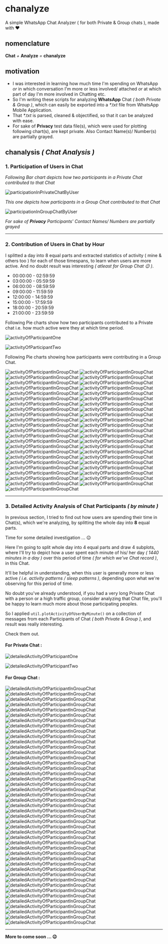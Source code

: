 # chanalyze
A simple WhatsApp Chat Analyzer ( for both Private &amp; Group chats ), made with :heart:
## nomenclature
**Chat** _+_ **Analyze** _=_ **chanalyze**
## motivation
- I was interested in learning how much time I'm spending on WhatsApp _or_ in which conversation I'm more or less involved/ attached _or_ at which part of day I'm more involved in Chatting etc.
- So I'm writing these scripts for analyzing **WhatsApp** Chat _( both Private & Group )_, which can easily be exported into a _*.txt_ file from WhatsApp Mobile Application.
- That _*.txt_ is parsed, cleaned & objectified, so that it can be analyzed with ease.
- For sake of **Privacy** test data file(s), which were used for plotting following chart(s), are kept private. Also Contact Name(s)/ Number(s) are partially grayed.
## chanalysis _( Chat Analysis )_
### 1. Participation of Users in Chat
_Following Bar chart depicts how two participants in a Private Chat contributed to that Chat_

![participationInPrivateChatByUser](plots/participationInPrivateChatByUser.png)

_This one depicts how participants in a Group Chat contributed to that Chat_

![participationInGroupChatByUser](plots/participationInGroupChatByUser.png)

_For sake of **Privacy** Participants' Contact Names/ Numbers are partially grayed_

---

### 2. Contribution of Users in Chat by Hour
I splitted a day into 8 equal parts and extracted statistics of activity ( mine & others too ) for each of those timespans, to learn when users are more active. And no doubt result was interesting _( atleast for Group Chat :wink: )_.

- 00:00:00 - 02:59:59
- 03:00:00 - 05:59:59
- 06:00:00 - 08:59:59
- 09:00:00 - 11:59:59
- 12:00:00 - 14:59:59
- 15:00:00 - 17:59:59
- 18:00:00 - 20:59:59
- 21:00:00 - 23:59:59

Following Pie charts show how two participants contributed to a Private chat i.e. how much active were they at which time period.

![activityOfParticipantOne](plots/contributionInPrivateChatOf*******oyByHour.png)

![activityOfParticipantTwo](plots/contributionInPrivateChatOf******************atty_\)ByHour.png)

Following Pie charts showing how participants were contributing in a Group Chat.

![activityOfParticipantInGroupChat](plots/contributionInGroupChatOf************SS\)ByHour.png)
![activityOfParticipantInGroupChat](plots/contributionInGroupChatOf************597ByHour.png)
![activityOfParticipantInGroupChat](plots/contributionInGroupChatOf************377ByHour.png)
![activityOfParticipantInGroupChat](plots/contributionInGroupChatOf************965ByHour.png)
![activityOfParticipantInGroupChat](plots/contributionInGroupChatOf************316ByHour.png)
![activityOfParticipantInGroupChat](plots/contributionInGroupChatOf************895ByHour.png)
![activityOfParticipantInGroupChat](plots/contributionInGroupChatOf************494ByHour.png)
![activityOfParticipantInGroupChat](plots/contributionInGroupChatOf************013ByHour.png)
![activityOfParticipantInGroupChat](plots/contributionInGroupChatOf*************CSS\)ByHour.png)
![activityOfParticipantInGroupChat](plots/contributionInGroupChatOf**********749ByHour.png)
![activityOfParticipantInGroupChat](plots/contributionInGroupChatOf************858ByHour.png)
![activityOfParticipantInGroupChat](plots/contributionInGroupChatOf*********SS\)ByHour.png)
![activityOfParticipantInGroupChat](plots/contributionInGroupChatOf************537ByHour.png)
![activityOfParticipantInGroupChat](plots/contributionInGroupChatOf************334ByHour.png)
![activityOfParticipantInGroupChat](plots/contributionInGroupChatOf************422ByHour.png)
![activityOfParticipantInGroupChat](plots/contributionInGroupChatOf************058ByHour.png)
![activityOfParticipantInGroupChat](plots/contributionInGroupChatOf*************8347ByHour.png)
![activityOfParticipantInGroupChat](plots/contributionInGroupChatOf************456ByHour.png)
![activityOfParticipantInGroupChat](plots/contributionInGroupChatOf************4775ByHour.png)
![activityOfParticipantInGroupChat](plots/contributionInGroupChatOf************181ByHour.png)
![activityOfParticipantInGroupChat](plots/contributionInGroupChatOf************691ByHour.png)
![activityOfParticipantInGroupChat](plots/contributionInGroupChatOf************459ByHour.png)
![activityOfParticipantInGroupChat](plots/contributionInGroupChatOf************093ByHour.png)
![activityOfParticipantInGroupChat](plots/contributionInGroupChatOf************979ByHour.png)
![activityOfParticipantInGroupChat](plots/contributionInGroupChatOf************697ByHour.png)
![activityOfParticipantInGroupChat](plots/contributionInGroupChatOf************183ByHour.png)
![activityOfParticipantInGroupChat](plots/contributionInGroupChatOf************502ByHour.png)
![activityOfParticipantInGroupChat](plots/contributionInGroupChatOf************606ByHour.png)
![activityOfParticipantInGroupChat](plots/contributionInGroupChatOf*******oyByHour.png)
![activityOfParticipantInGroupChat](plots/contributionInGroupChatOf************849ByHour.png)
![activityOfParticipantInGroupChat](plots/contributionInGroupChatOf************116ByHour.png)
![activityOfParticipantInGroupChat](plots/contributionInGroupChatOf************CSS\)ByHour.png)
![activityOfParticipantInGroupChat](plots/contributionInGroupChatOf************421ByHour.png)
![activityOfParticipantInGroupChat](plots/contributionInGroupChatOf************848ByHour.png)
![activityOfParticipantInGroupChat](plots/contributionInGroupChatOf************963ByHour.png)
![activityOfParticipantInGroupChat](plots/contributionInGroupChatOf************2_78ByHour.png)
![activityOfParticipantInGroupChat](plots/contributionInGroupChatOf************051ByHour.png)
![activityOfParticipantInGroupChat](plots/contributionInGroupChatOf*********S\)ByHour.png)
![activityOfParticipantInGroupChat](plots/contributionInGroupChatOf************454ByHour.png)
![activityOfParticipantInGroupChat](plots/contributionInGroupChatOf************877ByHour.png)
![activityOfParticipantInGroupChat](plots/contributionInGroupChatOf************592ByHour.png)
![activityOfParticipantInGroupChat](plots/contributionInGroupChatOf************203ByHour.png)
![activityOfParticipantInGroupChat](plots/contributionInGroupChatOf************425ByHour.png)
![activityOfParticipantInGroupChat](plots/contributionInGroupChatOf************382ByHour.png)
![activityOfParticipantInGroupChat](plots/contributionInGroupChatOf************669ByHour.png)

---

### 3. Detailed Activity Analysis of Chat Participants _( by minute )_
In previous section, I tried to find out how users are spending their time in Chat(s), which we're analyzing, by splitting the whole day into **8** equal parts.

Time for some detailed investigation ... :wink:

Here I'm going to split whole day into 4 equal parts and draw 4 subplots, where I'll try to depict how a user spent each minute of his/ her day _( 1440 minutes in a day )_ over this period of time _( for which we've Chat record )_, in this Chat.

It'll be helpful in understanding, when this user is generally more or less active _( i.e. activity patterns / sleep patterns )_, depending upon what we're observing for this period of time.

No doubt you've already understood, if you had a very long Private Chat with a person or a high traffic group, consider analyzing that Chat file, you'll be happy to learn much more about those participating peoples.

So I applied `util.plotActivityOfUserByMinute()` on a collection of messages from each Participants of Chat _( both Private & Group )_, and result was really interesting.

Check them out.

#### For Private Chat :

![detailedActivityOfParticipantOne](plots/detailedActivityOf*******oyInPrivateChatByMinute.svg)

![detailedActivityOfParticipantTwo](plots/detailedActivityOf******************atty_\)InPrivateChatByMinute.svg)

#### For Group Chat :

![detailedActivityOfParticipantInGroupChat](plots/detailedActivityOf************SS\)InGroupChatByMinute.svg)
![detailedActivityOfParticipantInGroupChat](plots/detailedActivityOf************597InGroupChatByMinute.svg)
![detailedActivityOfParticipantInGroupChat](plots/detailedActivityOf************377InGroupChatByMinute.svg)
![detailedActivityOfParticipantInGroupChat](plots/detailedActivityOf************965InGroupChatByMinute.svg)
![detailedActivityOfParticipantInGroupChat](plots/detailedActivityOf************316InGroupChatByMinute.svg)
![detailedActivityOfParticipantInGroupChat](plots/detailedActivityOf************895InGroupChatByMinute.svg)
![detailedActivityOfParticipantInGroupChat](plots/detailedActivityOf************494InGroupChatByMinute.svg)
![detailedActivityOfParticipantInGroupChat](plots/detailedActivityOf************013InGroupChatByMinute.svg)
![detailedActivityOfParticipantInGroupChat](plots/detailedActivityOf*************CSS\)InGroupChatByMinute.svg)
![detailedActivityOfParticipantInGroupChat](plots/detailedActivityOf**********749InGroupChatByMinute.svg)
![detailedActivityOfParticipantInGroupChat](plots/detailedActivityOf************858InGroupChatByMinute.svg)
![detailedActivityOfParticipantInGroupChat](plots/detailedActivityOf*********SS\)InGroupChatByMinute.svg)
![detailedActivityOfParticipantInGroupChat](plots/detailedActivityOf************537InGroupChatByMinute.svg)
![detailedActivityOfParticipantInGroupChat](plots/detailedActivityOf************334InGroupChatByMinute.svg)
![detailedActivityOfParticipantInGroupChat](plots/detailedActivityOf************422InGroupChatByMinute.svg)
![detailedActivityOfParticipantInGroupChat](plots/detailedActivityOf************058InGroupChatByMinute.svg)
![detailedActivityOfParticipantInGroupChat](plots/detailedActivityOf*************8347InGroupChatByMinute.svg)
![detailedActivityOfParticipantInGroupChat](plots/detailedActivityOf************456InGroupChatByMinute.svg)
![detailedActivityOfParticipantInGroupChat](plots/detailedActivityOf************4775InGroupChatByMinute.svg)
![detailedActivityOfParticipantInGroupChat](plots/detailedActivityOf************181InGroupChatByMinute.svg)
![detailedActivityOfParticipantInGroupChat](plots/detailedActivityOf************691InGroupChatByMinute.svg)
![detailedActivityOfParticipantInGroupChat](plots/detailedActivityOf************459InGroupChatByMinute.svg)
![detailedActivityOfParticipantInGroupChat](plots/detailedActivityOf************093InGroupChatByMinute.svg)
![detailedActivityOfParticipantInGroupChat](plots/detailedActivityOf************979InGroupChatByMinute.svg)
![detailedActivityOfParticipantInGroupChat](plots/detailedActivityOf************697InGroupChatByMinute.svg)
![detailedActivityOfParticipantInGroupChat](plots/detailedActivityOf************183InGroupChatByMinute.svg)
![detailedActivityOfParticipantInGroupChat](plots/detailedActivityOf************502InGroupChatByMinute.svg)
![detailedActivityOfParticipantInGroupChat](plots/detailedActivityOf************606InGroupChatByMinute.svg)
![detailedActivityOfParticipantInGroupChat](plots/detailedActivityOf*******oyInGroupChatByMinute.svg)
![detailedActivityOfParticipantInGroupChat](plots/detailedActivityOf************849InGroupChatByMinute.svg)
![detailedActivityOfParticipantInGroupChat](plots/detailedActivityOf************116InGroupChatByMinute.svg)
![detailedActivityOfParticipantInGroupChat](plots/detailedActivityOf************CSS\)InGroupChatByMinute.svg)
![detailedActivityOfParticipantInGroupChat](plots/detailedActivityOf************421InGroupChatByMinute.svg)
![detailedActivityOfParticipantInGroupChat](plots/detailedActivityOf************848InGroupChatByMinute.svg)
![detailedActivityOfParticipantInGroupChat](plots/detailedActivityOf************963InGroupChatByMinute.svg)
![detailedActivityOfParticipantInGroupChat](plots/detailedActivityOf************2_78InGroupChatByMinute.svg)
![detailedActivityOfParticipantInGroupChat](plots/detailedActivityOf************051InGroupChatByMinute.svg)
![detailedActivityOfParticipantInGroupChat](plots/detailedActivityOf*********S\)InGroupChatByMinute.svg)
![detailedActivityOfParticipantInGroupChat](plots/detailedActivityOf************454InGroupChatByMinute.svg)
![detailedActivityOfParticipantInGroupChat](plots/detailedActivityOf************877InGroupChatByMinute.svg)
![detailedActivityOfParticipantInGroupChat](plots/detailedActivityOf************592InGroupChatByMinute.svg)
![detailedActivityOfParticipantInGroupChat](plots/detailedActivityOf************203InGroupChatByMinute.svg)
![detailedActivityOfParticipantInGroupChat](plots/detailedActivityOf************425InGroupChatByMinute.svg)
![detailedActivityOfParticipantInGroupChat](plots/detailedActivityOf************382InGroupChatByMinute.svg)
![detailedActivityOfParticipantInGroupChat](plots/detailedActivityOf************669InGroupChatByMinute.svg)

---

**More to come soon ... :wink:**